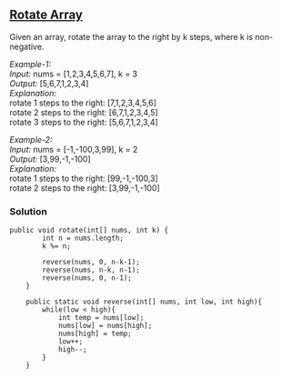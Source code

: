 ## [Rotate Array](https://leetcode.com/problems/rotate-array/)

Given an array, rotate the array to the right by k steps, where k is non-negative.

*Example-1:* <br/>
*Input:* nums = [1,2,3,4,5,6,7], k = 3 <br/>
*Output:* [5,6,7,1,2,3,4] <br/>
*Explanation:* <br/>
rotate 1 steps to the right: [7,1,2,3,4,5,6] <br/>
rotate 2 steps to the right: [6,7,1,2,3,4,5] <br/>
rotate 3 steps to the right: [5,6,7,1,2,3,4] <br/>

*Example-2:* <br/>
*Input:* nums = [-1,-100,3,99], k = 2 <br/>
*Output:* [3,99,-1,-100] <br/>
*Explanation:* <br/>
rotate 1 steps to the right: [99,-1,-100,3] <br/>
rotate 2 steps to the right: [3,99,-1,-100] <br/>

### Solution
```
public void rotate(int[] nums, int k) {
        int n = nums.length;
        k %= n;
        
        reverse(nums, 0, n-k-1);
        reverse(nums, n-k, n-1);
        reverse(nums, 0, n-1);
    }
    
    public static void reverse(int[] nums, int low, int high){
        while(low < high){
            int temp = nums[low];
            nums[low] = nums[high];
            nums[high] = temp;
            low++;
            high--;
        }
    }
```